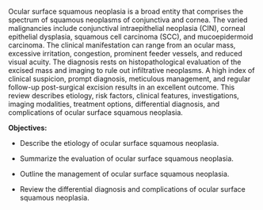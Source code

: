 Ocular surface squamous neoplasia is a broad entity that comprises the spectrum of squamous neoplasms of conjunctiva and cornea. The varied malignancies include conjunctival intraepithelial neoplasia (CIN), corneal epithelial dysplasia, squamous cell carcinoma (SCC), and mucoepidermoid carcinoma. The clinical manifestation can range from an ocular mass, excessive irritation, congestion, prominent feeder vessels, and reduced visual acuity. The diagnosis rests on histopathological evaluation of the excised mass and imaging to rule out infiltrative neoplasms. A high index of clinical suspicion, prompt diagnosis, meticulous management, and regular follow-up post-surgical excision results in an excellent outcome. This review describes etiology, risk factors, clinical features, investigations, imaging modalities, treatment options, differential diagnosis, and complications of ocular surface squamous neoplasia.

**Objectives:**
- Describe the etiology of ocular surface squamous neoplasia.

- Summarize the evaluation of ocular surface squamous neoplasia.
- Outline the management of ocular surface squamous neoplasia.

- Review the differential diagnosis and complications of ocular surface squamous neoplasia.
